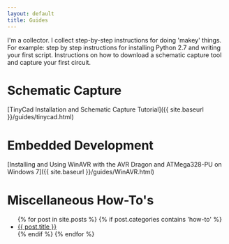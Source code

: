 ```yaml
---
layout: default
title: Guides
---
```


I'm a collector. I collect step-by-step instructions for doing 'makey' things. For example: step by step instructions for installing Python 2.7 and writing your first script. Instructions on how to download a schematic capture tool and capture your first circuit.

# Schematic Capture #

[TinyCad Installation and Schematic Capture Tutorial]({{ site.baseurl }}/guides/tinycad.html)


# Embedded Development #

[Installing and Using WinAVR with the AVR Dragon and ATMega328-PU on Windows 7]({{ site.baseurl }}/guides/WinAVR.html)

# Miscellaneous How-To's #

<ul class="post-list">
    {% for post in site.posts %}
	{% if post.categories contains 'how-to' %}
	<li>
		<a href="{{ post.url }}">{{ post.title }}</a>
	</li>
	{% endif %}
    {% endfor %}
  </ul>